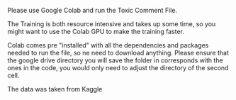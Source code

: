 Please use Google Colab and run the Toxic Comment File.

The Training is both resource intensive and takes up some time, so you might want to use the 
Colab GPU to make the training faster.

Colab comes pre "installed" with all the dependencies and packages needed to run the file, so ne need to download anything.
Please ensure that the google drive directory you will save the folder in corresponds with the ones in the code, you would only need to adjust the directory of the second cell.

The data was taken from Kaggle
